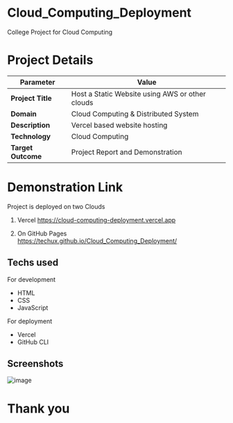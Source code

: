 # Cloud_Computing_Deployment
College Project for Cloud Computing

# Project Details

| Parameter       | Value                                    |
|-----------------|------------------------------------------|
| **Project Title**   | Host a Static Website using AWS or other clouds |
| **Domain**          | Cloud Computing & Distributed System     |
| **Description**     | Vercel based website hosting             |
| **Technology**      | Cloud Computing                          |
| **Target Outcome**  | Project Report and Demonstration         |

# Demonstration Link
Project is deployed on two Clouds
1. Vercel
https://cloud-computing-deployment.vercel.app

2. On GitHub Pages
https://techux.github.io/Cloud_Computing_Deployment/



## Techs used
For development
  - HTML
  - CSS
  - JavaScript
    
For deployment
  - Vercel
  - GitHub CLI

## Screenshots
![image](https://github.com/techux/Cloud_Computing_Deployment/assets/58107305/88a745f9-0dea-450e-8819-37cd6f789eaf)

# Thank you
